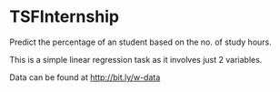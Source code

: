# TSFInternship

Predict the percentage of an student based on the no. of study hours.

This is a simple linear regression task as it involves just 2 variables.

Data can be found at http://bit.ly/w-data


